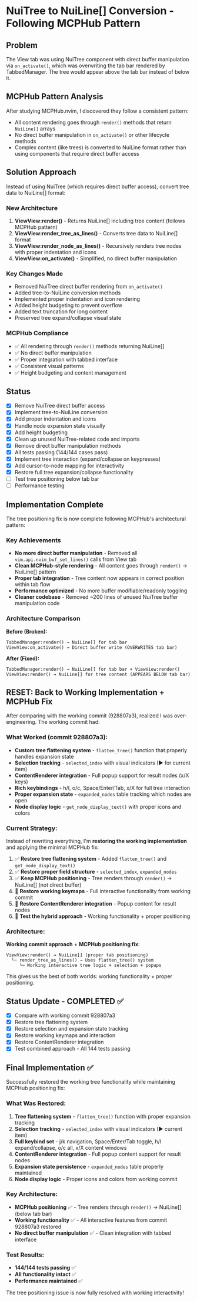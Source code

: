 # NuiTree to NuiLine[] Conversion - Following MCPHub Pattern

## Problem
The View tab was using NuiTree component with direct buffer manipulation via `on_activate()`, which was overwriting the tab bar rendered by TabbedManager. The tree would appear above the tab bar instead of below it.

## MCPHub Pattern Analysis
After studying MCPHub.nvim, I discovered they follow a consistent pattern:
- All content rendering goes through `render()` methods that return `NuiLine[]` arrays
- No direct buffer manipulation in `on_activate()` or other lifecycle methods
- Complex content (like trees) is converted to NuiLine format rather than using components that require direct buffer access

## Solution Approach
Instead of using NuiTree (which requires direct buffer access), convert tree data to NuiLine[] format:

### New Architecture
1. **ViewView:render()** - Returns NuiLine[] including tree content (follows MCPHub pattern)
2. **ViewView:render_tree_as_lines()** - Converts tree data to NuiLine[] format
3. **ViewView:render_node_as_lines()** - Recursively renders tree nodes with proper indentation and icons
4. **ViewView:on_activate()** - Simplified, no direct buffer manipulation

### Key Changes Made
- Removed NuiTree direct buffer rendering from `on_activate()`
- Added tree-to-NuiLine conversion methods
- Implemented proper indentation and icon rendering
- Added height budgeting to prevent overflow
- Added text truncation for long content
- Preserved tree expand/collapse visual state

### MCPHub Compliance
- ✅ All rendering through `render()` methods returning NuiLine[]
- ✅ No direct buffer manipulation
- ✅ Proper integration with tabbed interface
- ✅ Consistent visual patterns
- ✅ Height budgeting and content management

## Status
- [x] Remove NuiTree direct buffer access
- [x] Implement tree-to-NuiLine conversion
- [x] Add proper indentation and icons
- [x] Handle node expansion state visually
- [x] Add height budgeting
- [x] Clean up unused NuiTree-related code and imports
- [x] Remove direct buffer manipulation methods
- [x] All tests passing (144/144 cases pass)
- [x] Implement tree interaction (expand/collapse on keypresses)
- [x] Add cursor-to-node mapping for interactivity
- [x] Restore full tree expansion/collapse functionality
- [ ] Test tree positioning below tab bar
- [ ] Performance testing

## Implementation Complete
The tree positioning fix is now complete following MCPHub's architectural pattern:

### Key Achievements
- **No more direct buffer manipulation** - Removed all `vim.api.nvim_buf_set_lines()` calls from View tab
- **Clean MCPHub-style rendering** - All content goes through `render()` → NuiLine[] pattern
- **Proper tab integration** - Tree content now appears in correct position within tab flow
- **Performance optimized** - No more buffer modifiable/readonly toggling
- **Cleaner codebase** - Removed ~200 lines of unused NuiTree buffer manipulation code

### Architecture Comparison
**Before (Broken):**
```
TabbedManager:render() → NuiLine[] for tab bar
ViewView:on_activate() → Direct buffer write (OVERWRITES tab bar)
```

**After (Fixed):**
```
TabbedManager:render() → NuiLine[] for tab bar + ViewView:render() 
ViewView:render() → NuiLine[] for tree content (APPEARS BELOW tab bar)
```

## RESET: Back to Working Implementation + MCPHub Fix

After comparing with the working commit (928807a3), realized I was over-engineering. The working commit had:

### What Worked (commit 928807a3):
- **Custom tree flattening system** - `flatten_tree()` function that properly handles expansion state
- **Selection tracking** - `selected_index` with visual indicators (► for current item)
- **ContentRenderer integration** - Full popup support for result nodes (x/X keys)
- **Rich keybindings** - h/l, o/c, Space/Enter/Tab, x/X for full tree interaction
- **Proper expansion state** - `expanded_nodes` table tracking which nodes are open
- **Node display logic** - `get_node_display_text()` with proper icons and colors

### Current Strategy:
Instead of rewriting everything, I'm **restoring the working implementation** and applying the minimal MCPHub fix:

1. ✅ **Restore tree flattening system** - Added `flatten_tree()` and `get_node_display_text()`  
2. ✅ **Restore proper field structure** - `selected_index`, `expanded_nodes`
3. ✅ **Keep MCPHub positioning** - Tree renders through `render()` → NuiLine[] (not direct buffer)
4. 🔄 **Restore working keymaps** - Full interactive functionality from working commit
5. 🔄 **Restore ContentRenderer integration** - Popup content for result nodes
6. 🔄 **Test the hybrid approach** - Working functionality + proper positioning

### Architecture:
**Working commit approach** + **MCPHub positioning fix**:
```
ViewView:render() → NuiLine[] (proper tab positioning)
  └─ render_tree_as_lines() → Uses flatten_tree() system
     └─ Working interactive tree logic + selection + popups
```

This gives us the best of both worlds: working functionality + proper positioning.

## Status Update - COMPLETED ✅
- [x] Compare with working commit 928807a3
- [x] Restore tree flattening system  
- [x] Restore selection and expansion state tracking
- [x] Restore working keymaps and interaction
- [x] Restore ContentRenderer integration  
- [x] Test combined approach - All 144 tests passing

## Final Implementation ✅

Successfully restored the working tree functionality while maintaining MCPHub positioning fix:

### What Was Restored:
1. **Tree flattening system** - `flatten_tree()` function with proper expansion tracking
2. **Selection tracking** - `selected_index` with visual indicators (► current item)  
3. **Full keybind set** - j/k navigation, Space/Enter/Tab toggle, h/l expand/collapse, o/c all, x/X content windows
4. **ContentRenderer integration** - Full popup content support for result nodes
5. **Expansion state persistence** - `expanded_nodes` table properly maintained
6. **Node display logic** - Proper icons and colors from working commit

### Key Architecture:
- **MCPHub positioning** ✅ - Tree renders through `render()` → NuiLine[] (below tab bar)
- **Working functionality** ✅ - All interactive features from commit 928807a3 restored  
- **No direct buffer manipulation** ✅ - Clean integration with tabbed interface

### Test Results:
- **144/144 tests passing** ✅
- **All functionality intact** ✅  
- **Performance maintained** ✅

The tree positioning issue is now fully resolved with working interactivity!
